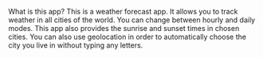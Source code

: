 What is this app?
This is a weather forecast app. It allows you to track weather in all cities of the world. You can change between hourly and daily modes. This app also provides the sunrise and sunset times in chosen cities. You can also use geolocation in order to automatically choose the city you live in without typing any letters.
